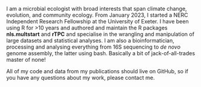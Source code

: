 I am a microbial ecologist with broad interests that span climate change, evolution, and community ecology. From January 2023, I started a NERC Independent Research Fellowship at the University of Exeter. I have been using R for >10 years and authored and maintain the R packages **nls.multstart** and **rTPC** and specialise in the wrangling and manipulation of large datasets and statistical analyses. I am also a bioinformatician, processing and analysing everything from 16S sequencing to _de novo_ genome assembly, the latter using bash. Basically a bit of jack-of-all-trades master of none!

All of my code and data from my publications should live on GitHub, so if you have any questions about my work, please contact me.
